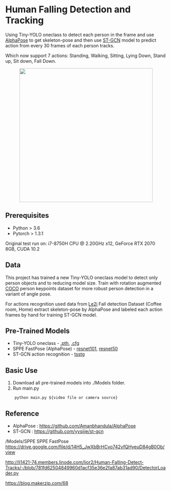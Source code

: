 <h1> Human Falling Detection and Tracking </h1>

Using Tiny-YOLO oneclass to detect each person in the frame and use
[AlphaPose](https://github.com/MVIG-SJTU/AlphaPose) to get skeleton-pose and then use
[ST-GCN](https://github.com/yysijie/st-gcn) model to predict action from every 30 frames
of each person tracks.

Which now support 7 actions: Standing, Walking, Sitting, Lying Down, Stand up, Sit down, Fall Down.

<div align="center">
    <img src="sample1.gif" width="416">
</div>

## Prerequisites

-   Python > 3.6
-   Pytorch > 1.3.1

Original test run on: i7-8750H CPU @ 2.20GHz x12, GeForce RTX 2070 8GB, CUDA 10.2

## Data

This project has trained a new Tiny-YOLO oneclass model to detect only person objects and to reducing
model size. Train with rotation augmented [COCO](http://cocodataset.org/#home) person keypoints dataset
for more robust person detection in a variant of angle pose.

For actions recognition used data from [Le2i](http://le2i.cnrs.fr/Fall-detection-Dataset?lang=fr)
Fall detection Dataset (Coffee room, Home) extract skeleton-pose by AlphaPose and labeled each action
frames by hand for training ST-GCN model.

## Pre-Trained Models

-   Tiny-YOLO oneclass - [.pth](https://drive.google.com/file/d/1obEbWBSm9bXeg10FriJ7R2cGLRsg-AfP/view?usp=sharing),
    [.cfg](https://drive.google.com/file/d/19sPzBZjAjuJQ3emRteHybm2SG25w9Wn5/view?usp=sharing)
-   SPPE FastPose (AlphaPose) - [resnet101](https://drive.google.com/file/d/1N2MgE1Esq6CKYA6FyZVKpPwHRyOCrzA0/view?usp=sharing),
    [resnet50](https://drive.google.com/file/d/1IPfCDRwCmQDnQy94nT1V-_NVtTEi4VmU/view?usp=sharing)
-   ST-GCN action recognition - [tsstg](https://drive.google.com/file/d/1mQQ4JHe58ylKbBqTjuKzpwN2nwKOWJ9u/view?usp=sharing)

## Basic Use

1. Download all pre-trained models into ./Models folder.
2. Run main.py

```
    python main.py ${video file or camera source}
```

## Reference

-   AlphaPose : https://github.com/Amanbhandula/AlphaPose
-   ST-GCN : https://github.com/yysijie/st-gcn

/Models/SPPE
SPPE FastPose
https://drive.google.com/file/d/14H5_JwXbBrHCvo742yfQHyeuD84gB0Ob/view

http://li1421-74.members.linode.com/lior2/Human-Falling-Detect-Tracks/-/blob/781fd62504849960d1acf35e36e2fa87ab31ad90/DetectorLoader.py


https://blog.makerzip.com/68
